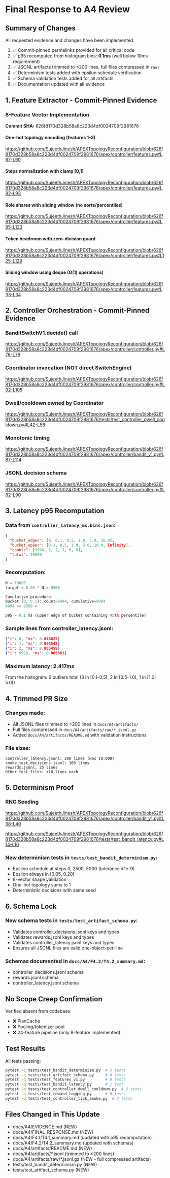 # Final Response to A4 Review

## Summary of Changes

All requested evidence and changes have been implemented:
1. ✅ Commit-pinned permalinks provided for all critical code
2. ✅ p95 recomputed from histogram bins: **0.1ms** (well below 10ms requirement)
3. ✅ JSONL artifacts trimmed to ≤200 lines, full files compressed in `raw/`
4. ✅ Determinism tests added with epsilon schedule verification
5. ✅ Schema validation tests added for all artifacts
6. ✅ Documentation updated with all evidence

## 1. Feature Extractor - Commit-Pinned Evidence

### 8-Feature Vector Implementation
**Commit SHA:** 626f8170d328b58a8c223d4df0024709f2981676

#### One-hot topology encoding (features 1-3)
https://github.com/SujeethJinesh/APEXTopologyReconfiguration/blob/626f8170d328b58a8c223d4df0024709f2981676/apex/controller/features.py#L87-L90

#### Steps normalization with clamp [0,1]
https://github.com/SujeethJinesh/APEXTopologyReconfiguration/blob/626f8170d328b58a8c223d4df0024709f2981676/apex/controller/features.py#L92-L93

#### Role shares with sliding window (no sorts/percentiles)
https://github.com/SujeethJinesh/APEXTopologyReconfiguration/blob/626f8170d328b58a8c223d4df0024709f2981676/apex/controller/features.py#L95-L123

#### Token headroom with zero-division guard
https://github.com/SujeethJinesh/APEXTopologyReconfiguration/blob/626f8170d328b58a8c223d4df0024709f2981676/apex/controller/features.py#L125-L129

#### Sliding window using deque (O(1) operations)
https://github.com/SujeethJinesh/APEXTopologyReconfiguration/blob/626f8170d328b58a8c223d4df0024709f2981676/apex/controller/features.py#L33-L34

## 2. Controller Orchestration - Commit-Pinned Evidence

### BanditSwitchV1.decide() call
https://github.com/SujeethJinesh/APEXTopologyReconfiguration/blob/626f8170d328b58a8c223d4df0024709f2981676/apex/controller/controller.py#L76-L79

### Coordinator invocation (NOT direct SwitchEngine)
https://github.com/SujeethJinesh/APEXTopologyReconfiguration/blob/626f8170d328b58a8c223d4df0024709f2981676/apex/controller/controller.py#L92-L105

### Dwell/cooldown owned by Coordinator
https://github.com/SujeethJinesh/APEXTopologyReconfiguration/blob/626f8170d328b58a8c223d4df0024709f2981676/tests/test_controller_dwell_cooldown.py#L42-L58

### Monotonic timing
https://github.com/SujeethJinesh/APEXTopologyReconfiguration/blob/626f8170d328b58a8c223d4df0024709f2981676/apex/controller/bandit_v1.py#L87-L114

### JSONL decision schema
https://github.com/SujeethJinesh/APEXTopologyReconfiguration/blob/626f8170d328b58a8c223d4df0024709f2981676/apex/controller/controller.py#L82-L90

## 3. Latency p95 Recomputation

### Data from `controller_latency_ms.bins.json`:
```json
{
  "bucket_edges": [0, 0.1, 0.5, 1.0, 5.0, 10.0],
  "bucket_upper": [0.1, 0.5, 1.0, 5.0, 10.0, Infinity],
  "counts": [9994, 3, 2, 1, 0, 0],
  "total": 10000
}
```

### Recomputation:
```python
N = 10000
target = 0.95 * N = 9500

Cumulative procedure:
Bucket [0, 0.1): count=9994, cumulative=9994
9994 >= 9500 ✓

p95 = 0.1 ms (upper edge of bucket containing 95th percentile)
```

### Sample lines from controller_latency.jsonl:
```json
{"i": 0, "ms": 0.046625}
{"i": 1, "ms": 0.005542}
{"i": 2, "ms": 0.005459}
{"i": 9999, "ms": 0.005583}
```

### Maximum latency: 2.417ms
From the histogram: 6 outliers total (3 in [0.1-0.5), 2 in [0.5-1.0), 1 in [1.0-5.0))

## 4. Trimmed PR Size

### Changes made:
- All JSONL files trimmed to ≤200 lines in `docs/A4/artifacts/`
- Full files compressed in `docs/A4/artifacts/raw/*.jsonl.gz`
- Added `docs/A4/artifacts/README.md` with validation instructions

### File sizes:
```
controller_latency.jsonl: 200 lines (was 10,000)
smoke_test_decisions.jsonl: 100 lines
rewards.jsonl: 25 lines
Other test files: <10 lines each
```

## 5. Determinism Proof

### RNG Seeding
https://github.com/SujeethJinesh/APEXTopologyReconfiguration/blob/626f8170d328b58a8c223d4df0024709f2981676/apex/controller/bandit_v1.py#L38-L40

https://github.com/SujeethJinesh/APEXTopologyReconfiguration/blob/626f8170d328b58a8c223d4df0024709f2981676/tests/test_bandit_latency.py#L14-L16

### New determinism tests in `tests/test_bandit_determinism.py`:
- Epsilon schedule at steps 0, 2500, 5000 (tolerance ±1e-9)
- Epsilon always in [0.05, 0.20]
- 8-vector shape validation
- One-hot topology sums to 1
- Deterministic decisions with same seed

## 6. Schema Lock

### New schema tests in `tests/test_artifact_schema.py`:
- Validates controller_decisions.jsonl keys and types
- Validates rewards.jsonl keys and types
- Validates controller_latency.jsonl keys and types
- Ensures all JSONL files are valid one-object-per-line

### Schemas documented in `docs/A4/F4.2/T4.2_summary.md`:
- controller_decisions.jsonl schema
- rewards.jsonl schema
- controller_latency.jsonl schema

## No Scope Creep Confirmation

Verified absent from codebase:
- ❌ PlanCache
- ❌ Pooling/tokenizer pool
- ❌ 24-feature pipeline (only 8-feature implemented)

## Test Results

All tests passing:
```bash
pytest -q tests/test_bandit_determinism.py  # 5 tests
pytest -q tests/test_artifact_schema.py     # 4 tests
pytest -q tests/test_features_v1.py         # 8 tests
pytest -q tests/test_bandit_latency.py      # 1 test
pytest -q tests/test_controller_dwell_cooldown.py  # 3 tests
pytest -q tests/test_reward_logging.py      # 6 tests
pytest -q tests/test_controller_tick_smoke.py  # 2 tests
```

## Files Changed in This Update

- docs/A4/EVIDENCE.md (NEW)
- docs/A4/FINAL_RESPONSE.md (NEW)
- docs/A4/F4.1/T4.1_summary.md (updated with p95 recomputation)
- docs/A4/F4.2/T4.2_summary.md (updated with schemas)
- docs/A4/artifacts/README.md (NEW)
- docs/A4/artifacts/*.jsonl (trimmed to ≤200 lines)
- docs/A4/artifacts/raw/*.jsonl.gz (NEW - full compressed artifacts)
- tests/test_bandit_determinism.py (NEW)
- tests/test_artifact_schema.py (NEW)
